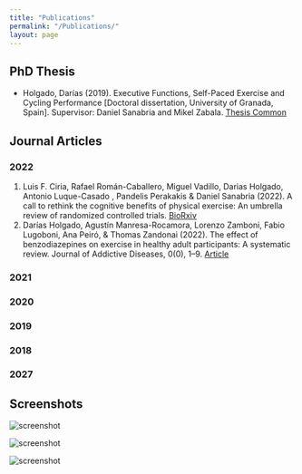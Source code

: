 ```yaml
---
title: "Publications"
permalink: "/Publications/"
layout: page
---
```


## PhD Thesis

- Holgado, Darías (2019). Executive Functions, Self-Paced Exercise and Cycling Performance [Doctoral dissertation, University of Granada, Spain]. Supervisor: Daniel Sanabria and Mikel Zabala. 
[Thesis Common](https://thesiscommons.org/vtyfu/)

## Journal Articles
### 2022
 1. Luis F. Ciria, Rafael Román-Caballero, Miguel Vadillo, Darias Holgado, Antonio Luque-Casado , Pandelis Perakakis & Daniel Sanabria (2022). A call to rethink the cognitive benefits of physical exercise: An umbrella review of randomized controlled trials. [BioRxiv](https://doi.org/10.1101/2022.02.15.480508)
 2. Darías Holgado, Agustín Manresa-Rocamora, Lorenzo Zamboni, Fabio Lugoboni, Ana Peiró, & Thomas Zandonai (2022). The effect of benzodiazepines on exercise in healthy adult participants: A systematic review. Journal of Addictive Diseases, 0(0), 1–9. [Article](https://doi.org/10.1080/10550887.2021.1990640)

### 2021
### 2020
### 2019
### 2018
### 2027


## Screenshots

![screenshot](https://user-images.githubusercontent.com/4943215/109431850-cd711780-7a08-11eb-8601-2763f2ee6bb4.png)

![screenshot](https://user-images.githubusercontent.com/4943215/109431832-b6cac080-7a08-11eb-9c5e-a058680c23a1.png)

![screenshot](https://user-images.githubusercontent.com/4943215/73125194-5f0b8b80-3fa4-11ea-805c-8387187503ad.png)
